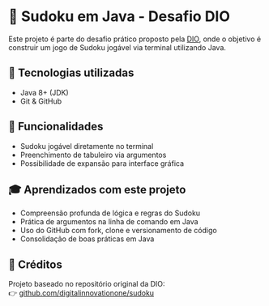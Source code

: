 # 🧩 Sudoku em Java - Desafio DIO

Este projeto é parte do desafio prático proposto pela [DIO](https://www.dio.me/), onde o objetivo é construir um jogo de Sudoku jogável via terminal utilizando Java.


## 🚀 Tecnologias utilizadas

- Java 8+ (JDK)
- Git & GitHub


## 📌 Funcionalidades

- Sudoku jogável diretamente no terminal
- Preenchimento de tabuleiro via argumentos
- Possibilidade de expansão para interface gráfica


## 🎓 Aprendizados com este projeto

- Compreensão profunda de lógica e regras do Sudoku
- Prática de argumentos na linha de comando em Java
- Uso do GitHub com fork, clone e versionamento de código
- Consolidação de boas práticas em Java


## 🙌 Créditos

Projeto baseado no repositório original da DIO:  
👉 [github.com/digitalinnovationone/sudoku](https://github.com/digitalinnovationone/sudoku)
